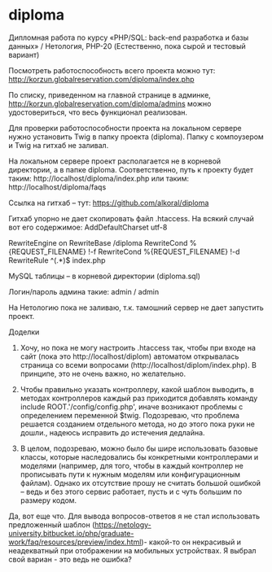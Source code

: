 # diploma
Дипломная работа по курсу «PHP/SQL: back-end разработка и базы данных» / Нетология, PHP-20
(Естественно, пока сырой и тестовый вариант)


Посмотреть работоспособность всего проекта можно тут:
http://korzun.globalreservation.com/diploma/index.php

По списку, приведенном на главной странице в админке,
http://korzun.globalreservation.com/diploma/admins
можно удостовериться, что весь функционал реализован.

Для проверки работоспособности проекта на локальном сервере нужно установить Twig в папку проекта (diploma). Папку с компоузером и Twig на гитхаб не заливал.

На локальном сервере проект располагается не в корневой директории, а в папке diploma. Соответственно, путь к проекту будет таким:
http://localhost/diploma/index.php
или таким:
http://localhost/diploma/faqs

Ссылка на гитхаб – тут:
https://github.com/alkoral/diploma

Гитхаб упорно не дает скопировать файл .htaccess. На всякий случай вот его содержимое:
AddDefaultCharset utf-8

RewriteEngine on
RewriteBase /diploma
RewriteCond %{REQUEST_FILENAME} !-f
RewriteCond %{REQUEST_FILENAME} !-d
RewriteRule ^(.*)$ index.php

MySQL таблицы – в корневой директории (diploma.sql)

Логин/пароль админа такие:
admin / admin

На Нетологию пока не заливаю, т.к. тамошний сервер не дает запустить проект.

Доделки
1. Хочу, но пока не могу настроить .htaccess так, чтобы при входе на сайт (пока это http://localhost/diplom) автоматом открывалась страница со всеми вопросами (http://localhost/diplom/index.php). В принципе, это не очень важно, но желательно.

2. Чтобы правильно указать контроллеру, какой шаблон выводить, в методах контроллеров каждый раз приходится добавлять команду include ROOT.'/config/config.php', иначе возникают проблемы с определением переменной $twig. Подозреваю, что проблема решается созданием отдельного метода, но до этого пока руки не дошли., надеюсь исправить до истечения дедлайна.

3. В целом, подозреваю, можно было бы шире использовать базовые классы, которые наследовались бы конкретными контроллерами и моделями (например, для того, чтобы в каждый контроллер не прописывать пути к нужным моделям или конфигурационным файлам). Однако их отсутствие прошу не считать большой ошибкой – ведь и без этого сервис работает, пусть и с чуть большим по размеру кодом.

Да, вот еще что. Для вывода вопросов-ответов я не стал использовать предложенный шаблон (https://netology-university.bitbucket.io/php/graduate-work/faq/resources/preview/index.html)- какой-то он некрасивый и неадекватный при отображении на мобильных устройствах. Я выбрал свой вариан - это ведь не ошибка?

